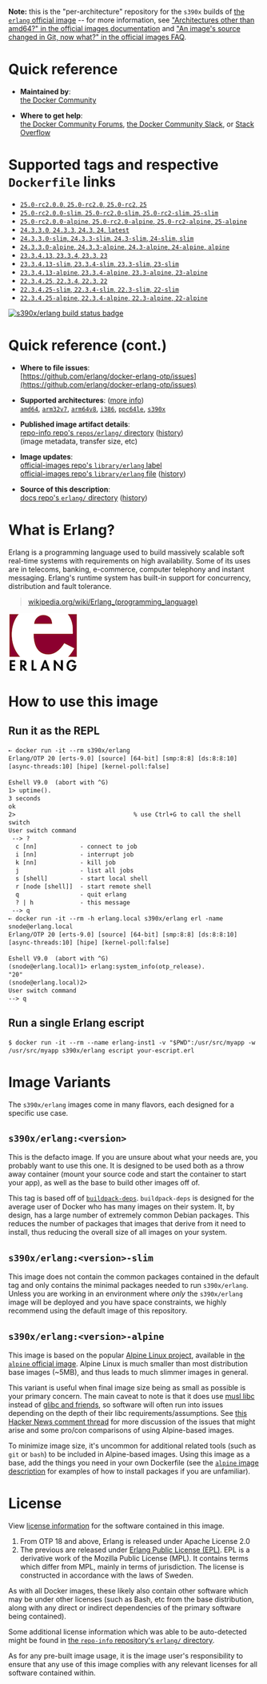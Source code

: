<!--

********************************************************************************

WARNING:

    DO NOT EDIT "erlang/README.md"

    IT IS AUTO-GENERATED

    (from the other files in "erlang/" combined with a set of templates)

********************************************************************************

-->

**Note:** this is the "per-architecture" repository for the `s390x` builds of [the `erlang` official image](https://hub.docker.com/_/erlang) -- for more information, see ["Architectures other than amd64?" in the official images documentation](https://github.com/docker-library/official-images#architectures-other-than-amd64) and ["An image's source changed in Git, now what?" in the official images FAQ](https://github.com/docker-library/faq#an-images-source-changed-in-git-now-what).

# Quick reference

-	**Maintained by**:  
	[the Docker Community](https://github.com/erlang/docker-erlang-otp)

-	**Where to get help**:  
	[the Docker Community Forums](https://forums.docker.com/), [the Docker Community Slack](https://dockr.ly/slack), or [Stack Overflow](https://stackoverflow.com/search?tab=newest&q=docker)

# Supported tags and respective `Dockerfile` links

-	[`25.0-rc2.0.0`, `25.0-rc2.0`, `25.0-rc2`, `25`](https://github.com/erlang/docker-erlang-otp/blob/08d1dccda001c66747907f34a2c258a97adc5475/25/Dockerfile)
-	[`25.0-rc2.0.0-slim`, `25.0-rc2.0-slim`, `25.0-rc2-slim`, `25-slim`](https://github.com/erlang/docker-erlang-otp/blob/08d1dccda001c66747907f34a2c258a97adc5475/25/slim/Dockerfile)
-	[`25.0-rc2.0.0-alpine`, `25.0-rc2.0-alpine`, `25.0-rc2-alpine`, `25-alpine`](https://github.com/erlang/docker-erlang-otp/blob/08d1dccda001c66747907f34a2c258a97adc5475/25/alpine/Dockerfile)
-	[`24.3.3.0`, `24.3.3`, `24.3`, `24`, `latest`](https://github.com/erlang/docker-erlang-otp/blob/0408538b4b7b6c4eee0e7a421612fdf1e63f5858/24/Dockerfile)
-	[`24.3.3.0-slim`, `24.3.3-slim`, `24.3-slim`, `24-slim`, `slim`](https://github.com/erlang/docker-erlang-otp/blob/0408538b4b7b6c4eee0e7a421612fdf1e63f5858/24/slim/Dockerfile)
-	[`24.3.3.0-alpine`, `24.3.3-alpine`, `24.3-alpine`, `24-alpine`, `alpine`](https://github.com/erlang/docker-erlang-otp/blob/0408538b4b7b6c4eee0e7a421612fdf1e63f5858/24/alpine/Dockerfile)
-	[`23.3.4.13`, `23.3.4`, `23.3`, `23`](https://github.com/erlang/docker-erlang-otp/blob/0408538b4b7b6c4eee0e7a421612fdf1e63f5858/23/Dockerfile)
-	[`23.3.4.13-slim`, `23.3.4-slim`, `23.3-slim`, `23-slim`](https://github.com/erlang/docker-erlang-otp/blob/0408538b4b7b6c4eee0e7a421612fdf1e63f5858/23/slim/Dockerfile)
-	[`23.3.4.13-alpine`, `23.3.4-alpine`, `23.3-alpine`, `23-alpine`](https://github.com/erlang/docker-erlang-otp/blob/0408538b4b7b6c4eee0e7a421612fdf1e63f5858/23/alpine/Dockerfile)
-	[`22.3.4.25`, `22.3.4`, `22.3`, `22`](https://github.com/erlang/docker-erlang-otp/blob/0408538b4b7b6c4eee0e7a421612fdf1e63f5858/22/Dockerfile)
-	[`22.3.4.25-slim`, `22.3.4-slim`, `22.3-slim`, `22-slim`](https://github.com/erlang/docker-erlang-otp/blob/0408538b4b7b6c4eee0e7a421612fdf1e63f5858/22/slim/Dockerfile)
-	[`22.3.4.25-alpine`, `22.3.4-alpine`, `22.3-alpine`, `22-alpine`](https://github.com/erlang/docker-erlang-otp/blob/0408538b4b7b6c4eee0e7a421612fdf1e63f5858/22/alpine/Dockerfile)

[![s390x/erlang build status badge](https://img.shields.io/jenkins/s/https/doi-janky.infosiftr.net/job/multiarch/job/s390x/job/erlang.svg?label=s390x/erlang%20%20build%20job)](https://doi-janky.infosiftr.net/job/multiarch/job/s390x/job/erlang/)

# Quick reference (cont.)

-	**Where to file issues**:  
	[https://github.com/erlang/docker-erlang-otp/issues](https://github.com/erlang/docker-erlang-otp/issues)

-	**Supported architectures**: ([more info](https://github.com/docker-library/official-images#architectures-other-than-amd64))  
	[`amd64`](https://hub.docker.com/r/amd64/erlang/), [`arm32v7`](https://hub.docker.com/r/arm32v7/erlang/), [`arm64v8`](https://hub.docker.com/r/arm64v8/erlang/), [`i386`](https://hub.docker.com/r/i386/erlang/), [`ppc64le`](https://hub.docker.com/r/ppc64le/erlang/), [`s390x`](https://hub.docker.com/r/s390x/erlang/)

-	**Published image artifact details**:  
	[repo-info repo's `repos/erlang/` directory](https://github.com/docker-library/repo-info/blob/master/repos/erlang) ([history](https://github.com/docker-library/repo-info/commits/master/repos/erlang))  
	(image metadata, transfer size, etc)

-	**Image updates**:  
	[official-images repo's `library/erlang` label](https://github.com/docker-library/official-images/issues?q=label%3Alibrary%2Ferlang)  
	[official-images repo's `library/erlang` file](https://github.com/docker-library/official-images/blob/master/library/erlang) ([history](https://github.com/docker-library/official-images/commits/master/library/erlang))

-	**Source of this description**:  
	[docs repo's `erlang/` directory](https://github.com/docker-library/docs/tree/master/erlang) ([history](https://github.com/docker-library/docs/commits/master/erlang))

# What is Erlang?

Erlang is a programming language used to build massively scalable soft real-time systems with requirements on high availability. Some of its uses are in telecoms, banking, e-commerce, computer telephony and instant messaging. Erlang's runtime system has built-in support for concurrency, distribution and fault tolerance.

> [wikipedia.org/wiki/Erlang_(programming_language)](https://en.wikipedia.org/wiki/Erlang_%28programming_language%29)

![logo](https://raw.githubusercontent.com/docker-library/docs/4144083772e02655d41aa10d6467aaf1e99fa77b/erlang/logo.png)

# How to use this image

## Run it as the REPL

```console
➸ docker run -it --rm s390x/erlang
Erlang/OTP 20 [erts-9.0] [source] [64-bit] [smp:8:8] [ds:8:8:10] [async-threads:10] [hipe] [kernel-poll:false]

Eshell V9.0  (abort with ^G)
1> uptime().
3 seconds
ok
2>                                 % use Ctrl+G to call the shell switch
User switch command
 --> ?
  c [nn]            - connect to job
  i [nn]            - interrupt job
  k [nn]            - kill job
  j                 - list all jobs
  s [shell]         - start local shell
  r [node [shell]]  - start remote shell
  q                 - quit erlang
  ? | h             - this message
 --> q
➸ docker run -it --rm -h erlang.local s390x/erlang erl -name snode@erlang.local
Erlang/OTP 20 [erts-9.0] [source] [64-bit] [smp:8:8] [ds:8:8:10] [async-threads:10] [hipe] [kernel-poll:false]

Eshell V9.0  (abort with ^G)
(snode@erlang.local)1> erlang:system_info(otp_release).
"20"
(snode@erlang.local)2>
User switch command
--> q
```

## Run a single Erlang escript

```console
$ docker run -it --rm --name erlang-inst1 -v "$PWD":/usr/src/myapp -w /usr/src/myapp s390x/erlang escript your-escript.erl
```

# Image Variants

The `s390x/erlang` images come in many flavors, each designed for a specific use case.

## `s390x/erlang:<version>`

This is the defacto image. If you are unsure about what your needs are, you probably want to use this one. It is designed to be used both as a throw away container (mount your source code and start the container to start your app), as well as the base to build other images off of.

This tag is based off of [`buildpack-deps`](https://hub.docker.com/_/buildpack-deps/). `buildpack-deps` is designed for the average user of Docker who has many images on their system. It, by design, has a large number of extremely common Debian packages. This reduces the number of packages that images that derive from it need to install, thus reducing the overall size of all images on your system.

## `s390x/erlang:<version>-slim`

This image does not contain the common packages contained in the default tag and only contains the minimal packages needed to run `s390x/erlang`. Unless you are working in an environment where *only* the `s390x/erlang` image will be deployed and you have space constraints, we highly recommend using the default image of this repository.

## `s390x/erlang:<version>-alpine`

This image is based on the popular [Alpine Linux project](https://alpinelinux.org), available in [the `alpine` official image](https://hub.docker.com/_/alpine). Alpine Linux is much smaller than most distribution base images (~5MB), and thus leads to much slimmer images in general.

This variant is useful when final image size being as small as possible is your primary concern. The main caveat to note is that it does use [musl libc](https://musl.libc.org) instead of [glibc and friends](https://www.etalabs.net/compare_libcs.html), so software will often run into issues depending on the depth of their libc requirements/assumptions. See [this Hacker News comment thread](https://news.ycombinator.com/item?id=10782897) for more discussion of the issues that might arise and some pro/con comparisons of using Alpine-based images.

To minimize image size, it's uncommon for additional related tools (such as `git` or `bash`) to be included in Alpine-based images. Using this image as a base, add the things you need in your own Dockerfile (see the [`alpine` image description](https://hub.docker.com/_/alpine/) for examples of how to install packages if you are unfamiliar).

# License

View [license information](http://www.erlang.org/about.html) for the software contained in this image.

1.	From OTP 18 and above, Erlang is released under Apache License 2.0
2.	The previous are released under [Erlang Public License (EPL)](http://www.erlang.org/EPLICENSE). EPL is a derivative work of the Mozilla Public License (MPL). It contains terms which differ from MPL, mainly in terms of jurisdiction. The license is constructed in accordance with the laws of Sweden.

As with all Docker images, these likely also contain other software which may be under other licenses (such as Bash, etc from the base distribution, along with any direct or indirect dependencies of the primary software being contained).

Some additional license information which was able to be auto-detected might be found in [the `repo-info` repository's `erlang/` directory](https://github.com/docker-library/repo-info/tree/master/repos/erlang).

As for any pre-built image usage, it is the image user's responsibility to ensure that any use of this image complies with any relevant licenses for all software contained within.
